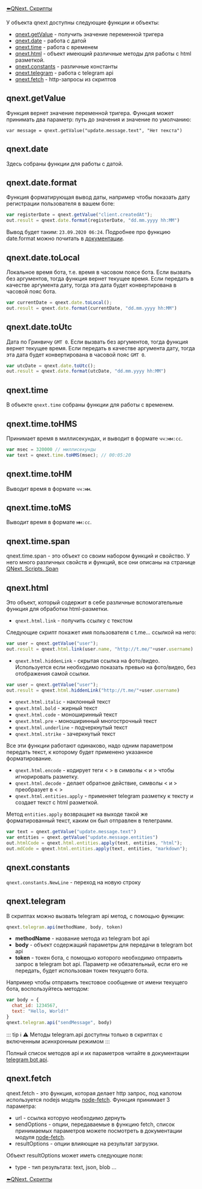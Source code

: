 
[⬅️QNext. Скрипты](/docs-test/script)



У объекта qnext доступны следующие функции и объекты:
* [qnext.getValue](#qnext-getvalue) - получить значение переменной тригера
* [qnext.date](#qnext-date) - работа с датой
* [qnext.time](#qnext-time) - работа с временем
* [qnext.html](#qnext-html) - объект имеющий различные методы для работы с html разметкой.
* [qnext.constants](#qnext-constants) - различные константы
* [qnext.telegram](#qnext-telegram) - работа с telegram api
* [qnext.fetch](#qnext-fetch) - http-запросы из скриптов
## qnext.getValue

Функция вернет значение переменной тригера. Функция может принимать два параметр: путь до значения и значение по умолчанию:

`var message = qnext.getValue("update.message.text", "Нет текста")`
## qnext.date

Здесь собраны функции для работы с датой.
## qnext.date.format

Функция форматирующая вывод даты, например чтобы показать дату регистрации пользователя в вашем боте:
```js 
var registerDate = qnext.getValue("client.createdAt");
out.result = qnext.date.format(registerDate, "dd.mm.yyyy hh:MM")
```

Вывод будет таким: `23.09.2020 06:24`. Подробнее про функцию date.format можно почитать в [документации](https://www.npmjs.com/package/dateformat).
## qnext.date.toLocal

Локальное время бота, т.е. время в часовом поясе бота. Если вызвать без аргументов, тогда функция вернет текущее время. Если передать в качестве аргумента дату, тогда эта дата будет конвертирована в часовой пояс бота.
```js 
var currentDate = qnext.date.toLocal();
out.result = qnext.date.format(currentDate, "dd.mm.yyyy hh:MM")
```
## qnext.date.toUtc

Дата по Гринвичу `GMT 0`. Если вызвать без аргументов, тогда функция вернет текущее время. Если передать в качестве аргумента дату, тогда эта дата будет конвертирована в часовой пояс `GMT 0`.
```js 
var utcDate = qnext.date.toUtc();
out.result = qnext.date.format(utcDate, "dd.mm.yyyy hh:MM")
```
## qnext.time

В объекте `qnext.time` собраны функции для работы с временем.
## qnext.time.toHMS

Принимает время в миллисекундах, и выводит в формате `чч:мм:сс`.
```js 
var msec = 320000 // миллисекунды
var text = qnext.time.toHMS(msec); // 00:05:20
```
## qnext.time.toHM

Выводит время в формате `чч:мм`.
## qnext.time.toMS

Выводит время в формате `мм:сс`.
## qnext.time.span

qnext.time.span - это объект со своим набором функций и свойство. У него много различных свойств и функций, все они описаны на странице [QNext. Scripts. Span](/docs-test/script/span)
## qnext.html

Это объект, который содержит в себе различные вспомогательные функция для обработки html-разметки.
* `qnext.html.link` - получить ссылку с текстом

Следующие скрипт покажет имя пользователя с t.me... ссылкой на него:
```js 
var user = qnext.getValue("user");
out.result = qnext.html.link(user.name, "http://t.me/"+user.username)
```
* `qnext.html.hiddenLink` - скрытая ссылка на фото/видео. Используется если необходимо показать превью на фото/видео, без отображения самой ссылки.
```js 
var user = qnext.getValue("user");
out.result = qnext.html.hiddenLink("http://t.me/"+user.username)
```
* `qnext.html.italic` - наклонный текст
* `qnext.html.bold` - жирный текст
* `qnext.html.code` - моноширинный текст
* `qnext.html.pre` - моноширинный многострочный текст
* `qnext.html.underline` - подчеркнутый текст
* `qnext.html.strike` - зачеркнутый текст

Все эти функции работают одинаково, надо одним параметром передать текст, к которому будет применено указанное форматирование. 
* `qnext.html.encode` - кодирует теги < > в символы &lt; и &gt; чтобы игнорировать разметку.
* `qnext.html.decode` - делает обратное действие, символы &lt; и &gt; преобразует в < >
* `qnext.html.entities.apply` - применяет telegram разметку к тексту и создает текст с html разметкой.

Метод `entities.apply` возвращает на выходе такой же форматированный текст, каким он был отправлен в телеграмм. 
```js 
var text = qnext.getValue("update.message.text")
var entities = qnext.getValue("update.message.entities")
out.htmlCode = qnext.html.entities.apply(text, entities, "html");
out.mdCode = qnext.html.entities.apply(text, entities, "markdown");
```


## qnext.constants

`qnext.constants.NewLine` - переход на новую строку


## qnext.telegram

В скриптах можно вызвать telegram api метод, с помощью функции:
```js 
qnext.telegram.api(methodName, body, token)
```
* **methodName** - название метода из telegram bot api
* **body** - объект содержащий параметры для передачи в telegram bot api
* **token** - токен бота, с помощью которого необходимо отправить запрос в telegram bot api. Параметр не обязательный, если его не передать, будет использован токен текущего бота.

Например чтобы отправить текстовое сообщение от имени текущего бота, воспользуйтесь методом:
```js 
var body = {
  chat_id: 1234567,
  text: "Hello, World!"
}
qnext.telegram.api("sendMessage", body)
```
::: tip ℹ️
⚠️ Методы telegram.api доступны только в скриптах с включенным асинхронным режимом
:::

Полный список методов api и их параметров читайте в документации [telegram bot api](https://core.telegram.org/bots/api).


## qnext.fetch

qnext.fetch - это функция, которая делает http запрос, под капотом используется nodejs модуль [node-fetch](https://www.npmjs.com/package/node-fetch). Функция принимает 3 параметра:
* url - ссылка которую необходимо дернуть
* sendOptions - опции, передаваемые в функцию fetch, список принимаемых параметров можете посмотреть в документации модуля [node-fetch](https://www.npmjs.com/package/node-fetch).
* resultOptions - опции влияющие на результат загрузки.

Объект resultOptions может иметь следующие поля:
* type - тип результата: text, json, blob ...





[⬅️QNext. Скрипты](/docs-test/script)
  

